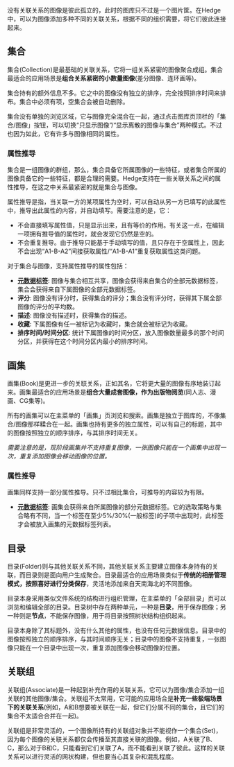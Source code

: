 没有关联关系的图像是彼此孤立的，此时的图库只不过是一个图片筐。在Hedge中，可以为图像添加多种不同的关联关系，根据不同的组织需要，将它们彼此连接起来。

## 集合

集合(Collection)是最基础的关联关系，它将一组关系紧密的图像聚合成组。集合最适合的应用场景是**组合关系紧密的小数量图像**(差分图像、连环画等)。

集合持有的额外信息不多。它之中的图像没有独立的排序，完全按照排序时间来排布。集合中必须有项，空集合会被自动删除。

集合没有单独的浏览区域，它与图像完全混合在一起，通过点击图库页顶栏的「集合/图像」按钮，可以切换“只显示图像”/“显示离散的图像与集合”两种模式。不过也因为如此，它有许多与图像相同的属性。

### 属性推导

集合是一组图像的群组，那么，集合具备它所属图像的一些特征，或者集合所属的图像具备它的一些特征，都是合理的需要。Hedge支持在一些关联关系之间的属性推导，在这之中关系最紧密的就是集合与图像。

属性推导是指，当关联一方的某项属性为空时，可以自动从另一方已填写的此属性中，推导出此属性的内容，并自动填写。需要注意的是，它：
* 不会直接填写属性值，只是显示出来，且有等价的作用。有关这一点，在编辑一项拥有推导值的属性时，就会发现它仍然是空的。
* 不会重复推导。由于推导只能基于手动填写的值，且只存在于空属性上，因此不会出现“A1-B-A2”间接获取属性/“A1-B-A1”重复获取属性这类问题。

对于集合与图像，支持属性推导的属性包括：
* **[元数据标签](#/guide?md=meta-tag)**: 图像与集合相互共享，图像会获得来自集合的全部元数据标签，集合会获得来自下属图像的全部元数据标签。
* **评分**: 图像没有评分时，获得集合的评分；集合没有评分时，获得其下属全部图像的评分的平均数。
* **描述**: 图像没有描述时，获得集合的描述。
* **收藏**: 下属图像有任一被标记为收藏时，集合就会被标记为收藏。
* **排序时间/时间分区**: 统计下属图像的时间分区，放入图像数量最多的那个时间分区，并获得在这个时间分区内最小的排序时间。

## 画集

画集(Book)是更进一步的关联关系，正如其名，它将更大量的图像有序地装订起来。画集最适合的应用场景是**组合大量成套图像，作为出版物阅览**(同人志、漫画、CG集等)。

所有的画集可以在主菜单的「画集」页浏览和搜索。画集是独立于图库的，不像集合/图像那样糅合在一起。画集也持有更多的独立属性，可以有自己的标题，其中的图像按照独立的顺序排序，与其排序时间无关。

*需要注意的是，现阶段画集并不支持重复图像，一张图像只能在一个画集中出现一次，重复添加图像会移动图像的位置。*

### 属性推导

画集同样支持一部分属性推导。只不过相比集合，可推导的内容较为有限。
* **[元数据标签](#/guide?md=meta-tag)**: 画集会获得来自所属图像的部分元数据标签。它的选取策略与集合略有不同，当一个标签在至少5%/30%(一般标签)的子项中出现时，此标签才会被放入画集的元数据标签列表。

## 目录

目录(Folder)则与其他关联关系不同，其他关联关系主要建立图像本身持有的关联，而目录则是面向用户生成聚合。目录最适合的应用场景类似于**传统的相册管理模式，按照喜好进行分类保存**，灵活地添加来自天南海北的不同图像。

目录本身采用类似文件系统的结构进行组织管理，在主菜单的「全部目录」页可以浏览和编辑全部的目录。目录树中存在两种单元，一种是**目录**，用于保存图像；另一种则是**节点**，不能保存图像，用于将目录按照树状结构组织起来。

目录本身除了其标题外，没有什么其他的属性，也没有任何元数据信息。目录中的图像按照独立的顺序排序，与其时间顺序无关；目录中的图像不支持重复，一张图像只能在一个目录中出现一次，重复添加图像会移动图像的位置。

## 关联组

关联组(Associate)是一种起到补充作用的关联关系，它可以为图像/集合添加一组关联的其他图像/集合。关联组不太常用，它可能的应用场合是**补充一些极端场景下的关联关系**(例如，A和B想要被关联在一起，但它们分属不同的集合，且它们的集合不太适合合并在一起)。

关联组是非常灵活的，一个图像所持有的关联组对象并不能视作一个集合(Set)，因为每个图像的关联关系都仅会传播至其直接关联的图像。例如，A关联了B、C，那么对于B和C，只能看到它们关联了A，而不能看到关联了彼此。这样的关联关系可以进行灵活的网状构建，但也要当心其复杂和混乱程度。
